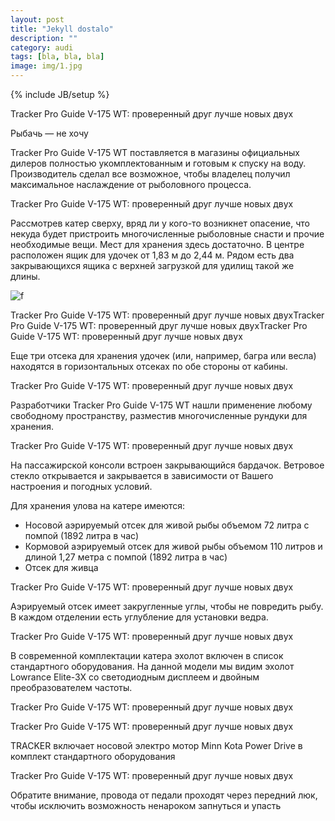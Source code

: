 ```yaml
---
layout: post
title: "Jekyll dostalo"
description: ""
category: audi 
tags: [bla, bla, bla]
image: img/1.jpg
---
```

{% include JB/setup %}



Tracker Pro Guide V-175 WT: проверенный друг лучше новых двух

Рыбачь — не хочу

Tracker Pro Guide V-175 WT поставляется в магазины официальных дилеров полностью укомплектованным и готовым к спуску на воду. Производитель сделал все возможное, чтобы владелец получил максимальное наслаждение от рыболовного процесса.

Tracker Pro Guide V-175 WT: проверенный друг лучше новых двух <!-- more -->

Рассмотрев катер сверху, вряд ли у кого-то возникнет опасение, что некуда будет пристроить многочисленные рыболовные снасти и прочие необходимые вещи. Мест для хранения здесь достаточно. В центре расположен ящик для удочек от 1,83 м до 2,44 м. Рядом есть два закрывающихся ящика с верхней загрузкой для удилищ такой же длины.

![f](img/2.jpg)

Tracker Pro Guide V-175 WT: проверенный друг лучше новых двухTracker Pro Guide V-175 WT: проверенный друг лучше новых двухTracker Pro Guide V-175 WT: проверенный друг лучше новых двух

Еще три отсека для хранения удочек (или, например, багра или весла) находятся в горизонтальных отсеках по обе стороны от кабины.

Tracker Pro Guide V-175 WT: проверенный друг лучше новых двух

Разработчики Tracker Pro Guide V-175 WT нашли применение любому свободному пространству, разместив многочисленные рундуки для хранения.

Tracker Pro Guide V-175 WT: проверенный друг лучше новых двух

На пассажирской консоли встроен закрывающийся бардачок. Ветровое стекло открывается и закрывается в зависимости от Вашего настроения и погодных условий.


Для хранения улова на катере имеются:

- Носовой аэрируемый отсек для живой рыбы объемом 72 литра с помпой (1892 литра в час)
- Кормовой аэрируемый отсек для живой рыбы объемом 110 литров и длиной 1,27 метра с помпой (1892 литра в час)
- Отсек для живца

Tracker Pro Guide V-175 WT: проверенный друг лучше новых двух

Аэрируемый отсек имеет закругленные углы, чтобы не повредить рыбу. В каждом отделении есть углубление для установки ведра.

Tracker Pro Guide V-175 WT: проверенный друг лучше новых двух

В современной комплектации катера эхолот включен в список стандартного оборудования. На данной модели мы видим эхолот Lowrance Elite-3X со светодиодным дисплеем и двойным преобразователем частоты.

Tracker Pro Guide V-175 WT: проверенный друг лучше новых двух

Tracker Pro Guide V-175 WT: проверенный друг лучше новых двух

TRACKER включает носовой электро мотор Minn Kota Power Drive в комплект стандартного оборудования

Tracker Pro Guide V-175 WT: проверенный друг лучше новых двух

Обратите внимание, провода от педали проходят через передний люк, чтобы исключить возможность ненароком запнуться и упасть
